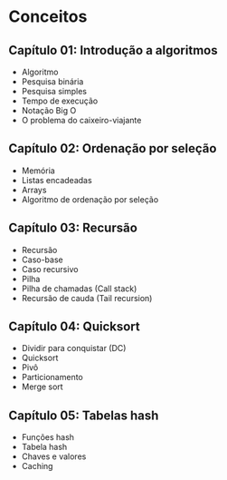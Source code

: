# Conceitos

## Capítulo 01: Introdução a algoritmos

- Algoritmo
- Pesquisa binária
- Pesquisa simples
- Tempo de execução
- Notação Big O
- O problema do caixeiro-viajante

## Capítulo 02: Ordenação por seleção

- Memória
- Listas encadeadas
- Arrays
- Algoritmo de ordenação por seleção

## Capítulo 03: Recursão

- Recursão
- Caso-base
- Caso recursivo
- Pilha
- Pilha de chamadas (Call stack)
- Recursão de cauda (Tail recursion)

## Capítulo 04: Quicksort

- Dividir para conquistar (DC)
- Quicksort
- Pivô
- Particionamento
- Merge sort

## Capítulo 05: Tabelas hash

- Funções hash
- Tabela hash
- Chaves e valores
- Caching